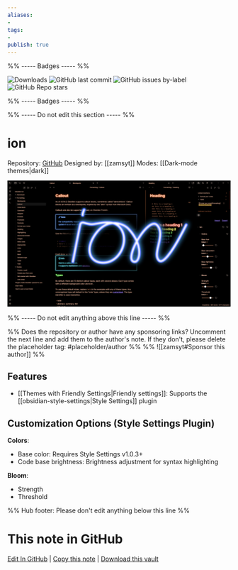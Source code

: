 ```yaml
---
aliases:
- 
tags: 
- 
publish: true
---
```


%% ----- Badges ----- %%

![Downloads](https://img.shields.io/badge/downloads-6909-573E7A?style=for-the-badge&logo=)
![GitHub last commit](https://img.shields.io/github/last-commit/zamsyt/obsidian-ion?color=573E7A&label=last%20update&logo=github&style=for-the-badge)
![GitHub issues by-label](https://img.shields.io/github/issues/zamsyt/obsidian-ion/help%20wanted?color=573E7A&logo=github&style=for-the-badge) 
![GitHub Repo stars](https://img.shields.io/github/stars/zamsyt/obsidian-ion?color=573E7A&logo=github&style=for-the-badge)

%% ----- Badges ----- %%

%% ----- Do not edit this section ----- %%

# ion

Repository: [GitHub](https://github.com/zamsyt/obsidian-ion)
Designed by: [[zamsyt]]
Modes: [[Dark-mode themes|dark]]



![screenshot](https://github.com/zamsyt/obsidian-ion/raw/HEAD/thumbnail.png)

%% ----- Do not edit anything above this line ----- %% 

%% Does the repository or author have any sponsoring links? Uncomment the next line and add them to the author's note. If they don't, please delete the placeholder tag: #placeholder/author %%
%% ![[zamsyt#Sponsor this author]] %%


## Features

- [[Themes with Friendly Settings|Friendly settings]]: Supports the [[obsidian-style-settings|Style Settings]] plugin

## Customization Options (Style Settings Plugin) 

**Colors**: 
- Base color: Requires Style Settings v1.0.3+
- Code base brightness: Brightness adjustment for syntax highlighting

**Bloom**: 
- Strength
- Threshold


%% Hub footer: Please don't edit anything below this line %%

# This note in GitHub

<span class="git-footer">[Edit In GitHub](https://github.dev/obsidian-community/obsidian-hub/blob/main/02%20-%20Community%20Expansions/02.05%20All%20Community%20Expansions/Themes/ion.md "git-hub-edit-note") | [Copy this note](https://raw.githubusercontent.com/obsidian-community/obsidian-hub/main/02%20-%20Community%20Expansions/02.05%20All%20Community%20Expansions/Themes/ion.md "git-hub-copy-note") | [Download this vault](https://github.com/obsidian-community/obsidian-hub/archive/refs/heads/main.zip "git-hub-download-vault") </span>
